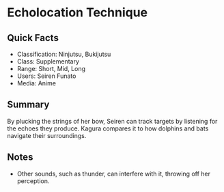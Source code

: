 # Echolocation Technique

## Quick Facts
- Classification: Ninjutsu, Bukijutsu
- Class: Supplementary
- Range: Short, Mid, Long
- Users: Seiren Funato
- Media: Anime

## Summary
By plucking the strings of her bow, Seiren can track targets by listening for the echoes they produce. Kagura compares it to how dolphins and bats navigate their surroundings.

## Notes
- Other sounds, such as thunder, can interfere with it, throwing off her perception.
